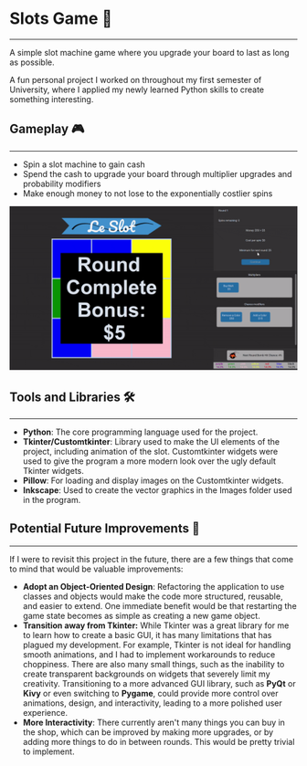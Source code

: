 # Slots Game 🎰
***
A simple slot machine game where you upgrade your board to last as long as possible.

A fun personal project I worked on throughout my first semester of University, where I applied my newly learned Python skills to create something interesting.

## Gameplay 🎮
***
- Spin a slot machine to gain cash
- Spend the cash to upgrade your board through multiplier upgrades and probability modifiers
- Make enough money to not lose to the exponentially costlier spins

![](Images/slotgif.gif)

## Tools and Libraries 🛠️
***
- **Python**: The core programming language used for the project.
- **Tkinter/Customtkinter**: Library used to make the UI elements of the project, including animation of the slot. Customtkinter widgets were used to give the program a more modern look over the ugly default Tkinter widgets.
- **Pillow**: For loading and display images on the Customtkinter widgets.
- **Inkscape**: Used to create the vector graphics in the Images folder used in the program.

## Potential Future Improvements 🔮
***
If I were to revisit this project in the future, there are a few things that come to mind that would be valuable improvements:
- **Adopt an Object-Oriented Design**: Refactoring the application to use classes and objects would make the code more structured, reusable, and easier to extend. One immediate benefit would be that restarting the game state becomes as simple as creating a new game object.
- **Transition away from Tkinter:** While Tkinter was a great library for me to learn how to create a basic GUI, it has many limitations that has plagued my development. For example, Tkinter is not ideal for handling smooth animations, and I had to implement workarounds to reduce choppiness. There are also many small things, such as the inability to create transparent backgrounds on widgets that severely limit my creativity. Transitioning to a more advanced GUI library, such as **PyQt** or **Kivy** or even switching to **Pygame**, could provide more control over animations, design, and interactivity, leading to a more polished user experience.
- **More Interactivity**: There currently aren't many things you can buy in the shop, which can be improved by making more upgrades, or by adding more things to do in between rounds. This would be pretty trivial to implement.
